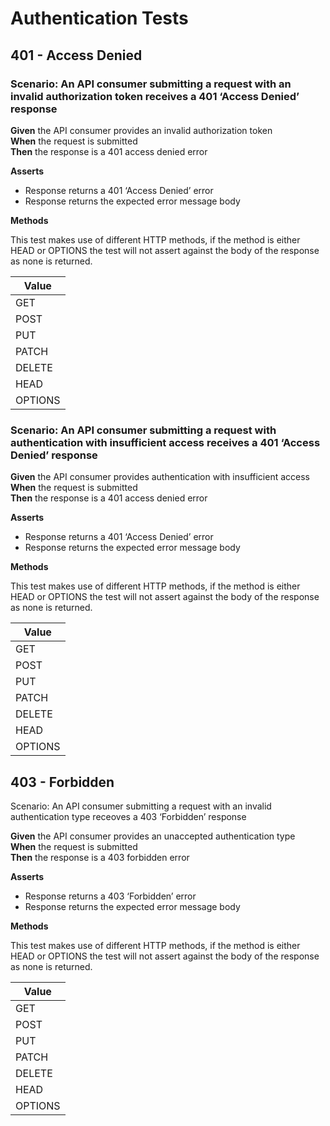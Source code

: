 # Authentication Tests

## 401 - Access Denied


### Scenario: An API consumer submitting a request with an invalid authorization token receives a 401 ‘Access Denied’ response

**Given** the API consumer provides an invalid authorization token
<br/>
**When** the request is submitted
<br/>
**Then** the response is a 401 access denied error
<br/>

**Asserts**
- Response returns a 401 ‘Access Denied’ error
- Response returns the expected error message body

**Methods**

This test makes use of different HTTP methods, if the method is either HEAD or OPTIONS the test will not assert against the body of the response as none is returned.

| Value   |
|---------|
| GET     |
| POST    |
| PUT     |
| PATCH   |
| DELETE  |
| HEAD    |
| OPTIONS |


### Scenario: An API consumer submitting a request with authentication with insufficient access receives a 401 ‘Access Denied’ response

**Given** the API consumer provides authentication with insufficient access
<br/>
**When** the request is submitted
<br/>
**Then** the response is a 401 access denied error
<br/>

**Asserts**
- Response returns a 401 ‘Access Denied’ error
- Response returns the expected error message body

**Methods**

This test makes use of different HTTP methods, if the method is either HEAD or OPTIONS the test will not assert against the body of the response as none is returned.

| Value   |
|---------|
| GET     |
| POST    |
| PUT     |
| PATCH   |
| DELETE  |
| HEAD    |
| OPTIONS |

## 403 - Forbidden


Scenario: An API consumer submitting a request with an invalid authentication type receoves a 403 ‘Forbidden’ response

**Given** the API consumer provides an unaccepted authentication type
<br/>
**When** the request is submitted
<br/>
**Then** the response is a 403 forbidden error
<br/>

**Asserts**
- Response returns a 403 ‘Forbidden’ error
- Response returns the expected error message body

**Methods**

This test makes use of different HTTP methods, if the method is either HEAD or OPTIONS the test will not assert against the body of the response as none is returned.

| Value   |
|---------|
| GET     |
| POST    |
| PUT     |
| PATCH   |
| DELETE  |
| HEAD    |
| OPTIONS |
